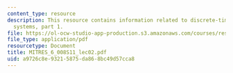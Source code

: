 ```yaml
---
content_type: resource
description: This resource contains information related to discrete-time signals and
  systems, part 1.
file: https://ol-ocw-studio-app-production.s3.amazonaws.com/courses/res-6-008-digital-signal-processing-spring-2011/a9726c8e93215875da868bc49d57cca8_MITRES_6_008S11_lec02.pdf
file_type: application/pdf
resourcetype: Document
title: MITRES_6_008S11_lec02.pdf
uid: a9726c8e-9321-5875-da86-8bc49d57cca8
---
```

